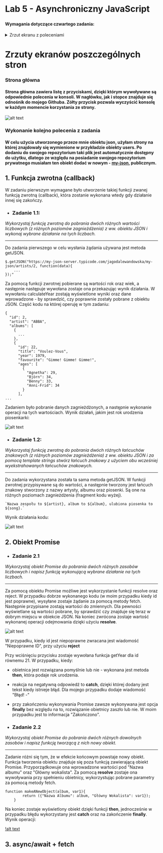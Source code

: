 # Lab 5 - Asynchroniczny JavaScript
##### 

####
#### Wymagania dotyczące czwartego zadania:
####

<details>
<summary>Zrzut ekranu z poleceniami</summary>

![alt text](https://i.imgur.com/RHwuCYE.png)
</details>

# Zrzuty ekranów poszczególnych stron

### Strona główna
#### Strona główna zawiera listę z przyciskami, dzięki którym wywoływane są odpowiednie polecenia w konsoli. W nagłówku, jak i stopce znajduje się odnośnik do mojego Githuba. Zółty przycisk pozwala wyczyścić konsolę w każdym momencie korzystania ze strony.

![alt text](https://i.imgur.com/YhE8n4U.png)    


### Wykonanie kolejno polecenia z zadania

#### W celu użycia utworzonego przeze mnie obiektu json, użyłam strony na której znajdowały się wymienione w przykładzie obiekty users. Po dodaniu do swojego repozytorium taki plik jest automatycznie dostępny do użytku, dlatego ze względu na posiadanie swojego repozytorium prywatnego musiałam ten obiekt dodać w nowym - [my-json](https://github.com/jagodalewandowska/my-json), publicznym.
 

## 1. Funkcja zwrotna (callback)

W zadaniu pierwszym wymagane było utworzenie takiej funkcji zwanej funkcją zwrotną (callback), która zostanie wykonana wtedy gdy działanie innej się zakończy.

- ### Zadanie 1.1:

*Wykorzystaj funkcję zwrotną do pobrania dwóch różnych wartości liczbowych (z różnych poziomów zagnieżdżenia) z ww. obiektu JSON i wykonaj wybrane działanie na tych liczbach.* 


---

Do zadania pierwszego w celu wysłania żądania używana jest metoda getJSON.

```
$.getJSON("https://my-json-server.typicode.com/jagodalewandowska/my-json/artists/2, function(data){
    ...
});"
```

Za pomocą funkcji zwrotnej pobierane są wartości rok oraz wiek, a następnie następuje wywołana zostaje ona przekazując wynik działania. W wywołaniu calculateYear zostają wyświetlone wyniki oraz dane wprowadzone - by sprawdzić, czy poprawnie zostały pobrane z obiektu JSON. Część kodu na której operuję w tym zadaniu:

```
{
  "id": 2,
  "artist": "ABBA",
  "albums": [
    {
      ...
    },
    {
      "id": 22,
      "title": "Voulez-Vous",
      "year": 1979,
      "favourite": "Gimme! Gimme! Gimme!",
      "ages": [
        {
          "Agnetha": 29,
          "Björn": 34,
          "Benny": 33,
          "Anni-Frid": 34
        }
      ],
...
```

Zadaniem było pobranie danych zagnieżdżonych, a następnie wykonanie operacji na tych wartościach. Wynik działań, jakim jest rok urodzenia piosenkarki:

![alt text](https://i.imgur.com/OlOxYJC.png)  

- ### Zadanie 1.2:

*Wykorzystaj funkcję zwrotną do pobrania dwóch różnych łańcuchów znakowych (z różnych poziomów zagnieżdżenia) z ww. obiektu JSON i za pomocą template strings stwórz łańcuch znakowy z użyciem obu wcześniej wyekstrahowanych łańcuchów znakowych.* 


---

Do zadania wykorzystana została ta sama metoda getJSON. W funkcji zwrotnej przypisywane są do wartości, a następnie tworzony jest łańcuch znakowy stworzony z nazwy artysty, albumu oraz piosenki. Są one na różnych poziomach zagnieżdżenia (fragment kodu wyżej).

```
`Nazwa zespołu to ${artist}, album to ${album}, ulubiona piosenka to ${song}.`
```

Wynik działania kodu:

![alt text](https://i.imgur.com/H8eClWH.png)  

## 2. Obiekt Promise

- ### Zadanie 2.1

*Wykorzystaj obiekt Promise do pobrania dwóch różnych zasobów liczbowych i napisz funkcję wykonującą wybrane działanie na tych liczbach.* 


---
Za pomocą obiektu Promise możliwe jest wykorzystanie funkcji resolve oraz reject. W przypadku dobrze wykonanego kodu (w moim przypadku kiedy id jest poprawne), wysyłane zostaje żądanie za pomocą metody fetch. Następnie przypisane zostają wartości do zmiennych. Dla pewności wyświetlane są wartości pobrane, by sprawdzić czy znajduje się teraz w dobrym miejscu w obiekcie JSON. Na koniec zwrócona zostaje wartość wykonanej operacji odejmowania dzięki użyciu **resolve**. 

![alt text](https://i.imgur.com/eRrbZD1.png)

W przypadku, kiedy id jest niepoprawne zwracana jest wiadomość "Niepoprawne ID", przy użyciu **reject**

Przy wciśnięciu przycisku zostaje wywołana funkcja getYear dla id równemu 21. W przypadku, kiedy:
- obietnica jest rozwiązana pomyślnie lub nie - wykonana jest metoda **then**, która podaje rok urodzenia. 
- reakcja na negatywną odpowiedź to **catch**, dzięki której dodany jest tekst kiedy istnieje błąd. Dla mojego przypadku dodaje wiadomość "Błąd! -"
- przy zakończeniu wykonywania Promise zawsze wykonywana jest opcja **finally** bez względu na to, rozwiązanie obietnicy zaszło lub nie. W moim przypadku jest to informacja "Zakończono".


- ### Zadanie 2.2

*Wykorzystaj obiekt Promise do pobrania dwóch różnych dowolnych zasobów i napisz funkcję tworzącą z nich nowy obiekt.* 


---

Zadanie różni się tym, że w efekcie końcowym powstaje nowy obiekt. Funkcja tworzenia obiektu znajduje się poza funkcją zawierającą obiekt Promise. Przyporządkowuje ona wprowadzone wartości pod "Nazwa albumu" oraz "Główny wokalista". Za pomocą **resolve** zostaje ona wywoływania przy spełnieniu obietnicy, wykorzystując pobrane parametry za pomocą metody fetch.

```
function makeANewObject(album, var1){
        return ({"Nazwa Albumu": album, "Główny Wokalista": var1});
    }
```

Na koniec zostaje wyświetlony obiekt dzięki funkcji **then**, jednocześnie w przypadku błędu wykorzystany jest **catch** oraz na zakończenie **finally**. Wynik operacji:

[!alt text](https://i.imgur.com/u24Ym8h.png)

## 3. async/await + fetch











